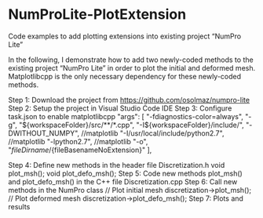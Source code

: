 # NumProLite-PlotExtension
Code examples to add plotting extensions into existing project “NumPro Lite”

In the following, I demonstrate how to add two newly-coded methods to the existing project “NumPro Lite” in order to plot the initial and deformed mesh. Matplotlibcpp is the only necessary dependency for these newly-coded methods.

Step 1: Download the project from https://github.com/osolmaz/numpro-lite
Step 2: Setup the project in Visual Studio Code IDE
Step 3: Configure task.json to enable matplotlibcpp
"args": [
        "-fdiagnostics-color=always",
        "-g",
        "${workspaceFolder}/src/**/*.cpp",
        "-I${workspaceFolder}/include/",
        "-DWITHOUT_NUMPY", //matplotlib
        "-I/usr/local/include/python2.7", //matplotlib
        "-lpython2.7", //matplotlib
        "-o",
        "${fileDirname}/${fileBasenameNoExtension}"
      ],
     
Step 4: Define new methods in the header file Discretization.h
void plot_msh();
void plot_defo_msh();
Step 5: Code new methods plot_msh() and plot_defo_msh() in the C++ file Discretization.cpp
Step 6: Call new methods in the NumPro class
// Plot initial mesh
discretization->plot_msh();
// Plot deformed mesh
discretization->plot_defo_msh();
Step 7: Plots and results
